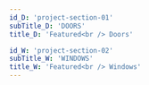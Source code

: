 ```yaml
---
id_D: 'project-section-01'
subTitle_D: 'DOORS'
title_D: 'Featured<br /> Doors'

id_W: 'project-section-02'
subTitle_W: 'WINDOWS'
title_W: 'Featured<br /> Windows'
---
```

